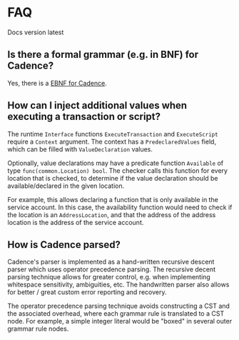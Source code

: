 # FAQ

Docs version latest

## Is there a formal grammar (e.g. in BNF) for Cadence?

Yes, there is a [EBNF for Cadence](https://github.com/onflow/cadence/blob/master/docs/cadence.ebnf).

## How can I inject additional values when executing a transaction or script?

The runtime `Interface` functions `ExecuteTransaction` and `ExecuteScript` require a `Context` argument.
The context has a `PredeclaredValues` field, which can be filled with `ValueDeclaration` values.

Optionally, value declarations may have a predicate function `Available` of type `func(common.Location) bool`.
The checker calls this function for every location that is checked,
to determine if the value declaration should be available/declared in the given location.

For example, this allows declaring a function that is only available in the service account.
In this case, the availability function would need to check if the location is an `AddressLocation`,
and that the address of the address location is the address of the service account.

## How is Cadence parsed?

Cadence's parser is implemented as a hand-written recursive descent parser which uses operator precedence parsing.
The recursive decent parsing technique allows for greater control, e.g. when implementing whitespace sensitivity, ambiguities, etc.
The handwritten parser also allows for better / great custom error reporting and recovery.

The operator precedence parsing technique avoids constructing a CST and the associated overhead, where each grammar rule is translated to a CST node.
For example, a simple integer literal would be "boxed" in several outer grammar rule nodes.
